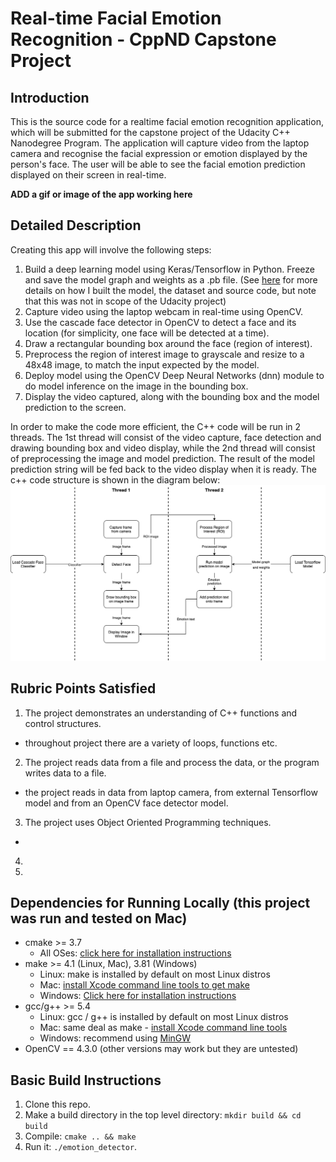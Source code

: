 # Real-time Facial Emotion Recognition - CppND Capstone Project

## Introduction
This is the source code for a realtime facial emotion recognition application, which will be submitted for the capstone project of the Udacity C++ Nanodegree Program. The application will capture video from the laptop camera and recognise the facial expression or emotion displayed by the person's face. The user will be able to see the facial emotion prediction displayed on their screen in real-time.

**ADD a gif or image of the app working here**

## Detailed Description
Creating this app will involve the following steps:
1. Build a deep learning model using Keras/Tensorflow in Python. Freeze and save the model graph and weights as a .pb file. (See [here](https://github.com/martycheung/CppND-Facial-Emotion-Recognition/tree/master/model) for more details on how I built the model, the dataset and source code, but note that this was not in scope of the Udacity project)
2. Capture video using the laptop webcam in real-time using OpenCV.
3. Use the cascade face detector in OpenCV to detect a face and its location (for simplicity, one face will be detected at a time).
4. Draw a rectangular bounding box around the face (region of interest).
5. Preprocess the region of interest image to grayscale and resize to a 48x48 image, to match the input expected by the model.
6. Deploy model using the OpenCV Deep Neural Networks (dnn) module to do model inference on the image in the bounding box.
7. Display the video captured, along with the bounding box and the model prediction to the screen.

In order to make the code more efficient, the C++ code will be run in 2 threads. The 1st thread will consist of the video capture, face detection and drawing bounding box and video display, while the 2nd thread  will consist of preprocessing the image and model prediction. The result of the model prediction string will be fed back to the video display when it is ready. The c++ code structure is shown in the diagram below:
<img src="images/code_structure.png"/>

## Rubric Points Satisfied
1. The project demonstrates an understanding of C++ functions and control structures.
- throughout project there are a variety of loops, functions etc.
2. The project reads data from a file and process the data, or the program writes data to a file.
- the project reads in data from laptop camera, from external Tensorflow model and from an OpenCV face detector model.
3. The project uses Object Oriented Programming techniques.
-
4. 
5. 

## Dependencies for Running Locally (this project was run and tested on Mac)
* cmake >= 3.7
  * All OSes: [click here for installation instructions](https://cmake.org/install/)
* make >= 4.1 (Linux, Mac), 3.81 (Windows)
  * Linux: make is installed by default on most Linux distros
  * Mac: [install Xcode command line tools to get make](https://developer.apple.com/xcode/features/)
  * Windows: [Click here for installation instructions](http://gnuwin32.sourceforge.net/packages/make.htm)
* gcc/g++ >= 5.4
  * Linux: gcc / g++ is installed by default on most Linux distros
  * Mac: same deal as make - [install Xcode command line tools](https://developer.apple.com/xcode/features/)
  * Windows: recommend using [MinGW](http://www.mingw.org/)
* OpenCV == 4.3.0 (other versions may work but they are untested)

## Basic Build Instructions
1. Clone this repo.
2. Make a build directory in the top level directory: `mkdir build && cd build`
3. Compile: `cmake .. && make`
4. Run it: `./emotion_detector`.
